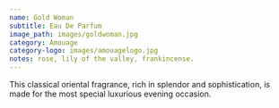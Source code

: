 ```yaml
---
name: Gold Woman
subtitle: Eau De Parfum
image_path: images/goldwoman.jpg
category: Amouage
category-logo: images/amouagelogo.jpg
notes: rose, lily of the valley, frankincense.
---
```

This classical oriental fragrance, rich in splendor and sophistication, is made for the most special luxurious evening occasion.